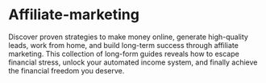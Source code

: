 # Affiliate-marketing
Discover proven strategies to make money online, generate high-quality leads, work from home, and build long-term success through affiliate marketing. This collection of long-form guides reveals how to escape financial stress, unlock your automated income system, and finally achieve the financial freedom you deserve.
